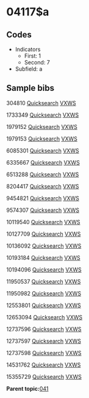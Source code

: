 # 04117$a

## Codes

-   Indicators
    -   First: 1
    -   Second: 7
-   Subfield: a

## Sample bibs

304810 [Quicksearch](https://search.library.yale.edu/catalog/304810) [VXWS](http://prodorbis.library.yale.edu:7014/vxws/GetHoldingsService?bibId=304810)

1733349 [Quicksearch](https://search.library.yale.edu/catalog/1733349) [VXWS](http://prodorbis.library.yale.edu:7014/vxws/GetHoldingsService?bibId=1733349)

1979152 [Quicksearch](https://search.library.yale.edu/catalog/1979152) [VXWS](http://prodorbis.library.yale.edu:7014/vxws/GetHoldingsService?bibId=1979152)

1979153 [Quicksearch](https://search.library.yale.edu/catalog/1979153) [VXWS](http://prodorbis.library.yale.edu:7014/vxws/GetHoldingsService?bibId=1979153)

6085301 [Quicksearch](https://search.library.yale.edu/catalog/6085301) [VXWS](http://prodorbis.library.yale.edu:7014/vxws/GetHoldingsService?bibId=6085301)

6335667 [Quicksearch](https://search.library.yale.edu/catalog/6335667) [VXWS](http://prodorbis.library.yale.edu:7014/vxws/GetHoldingsService?bibId=6335667)

6513288 [Quicksearch](https://search.library.yale.edu/catalog/6513288) [VXWS](http://prodorbis.library.yale.edu:7014/vxws/GetHoldingsService?bibId=6513288)

8204417 [Quicksearch](https://search.library.yale.edu/catalog/8204417) [VXWS](http://prodorbis.library.yale.edu:7014/vxws/GetHoldingsService?bibId=8204417)

9454821 [Quicksearch](https://search.library.yale.edu/catalog/9454821) [VXWS](http://prodorbis.library.yale.edu:7014/vxws/GetHoldingsService?bibId=9454821)

9574307 [Quicksearch](https://search.library.yale.edu/catalog/9574307) [VXWS](http://prodorbis.library.yale.edu:7014/vxws/GetHoldingsService?bibId=9574307)

10119540 [Quicksearch](https://search.library.yale.edu/catalog/10119540) [VXWS](http://prodorbis.library.yale.edu:7014/vxws/GetHoldingsService?bibId=10119540)

10127709 [Quicksearch](https://search.library.yale.edu/catalog/10127709) [VXWS](http://prodorbis.library.yale.edu:7014/vxws/GetHoldingsService?bibId=10127709)

10136092 [Quicksearch](https://search.library.yale.edu/catalog/10136092) [VXWS](http://prodorbis.library.yale.edu:7014/vxws/GetHoldingsService?bibId=10136092)

10193184 [Quicksearch](https://search.library.yale.edu/catalog/10193184) [VXWS](http://prodorbis.library.yale.edu:7014/vxws/GetHoldingsService?bibId=10193184)

10194096 [Quicksearch](https://search.library.yale.edu/catalog/10194096) [VXWS](http://prodorbis.library.yale.edu:7014/vxws/GetHoldingsService?bibId=10194096)

11950537 [Quicksearch](https://search.library.yale.edu/catalog/11950537) [VXWS](http://prodorbis.library.yale.edu:7014/vxws/GetHoldingsService?bibId=11950537)

11950982 [Quicksearch](https://search.library.yale.edu/catalog/11950982) [VXWS](http://prodorbis.library.yale.edu:7014/vxws/GetHoldingsService?bibId=11950982)

12553801 [Quicksearch](https://search.library.yale.edu/catalog/12553801) [VXWS](http://prodorbis.library.yale.edu:7014/vxws/GetHoldingsService?bibId=12553801)

12653094 [Quicksearch](https://search.library.yale.edu/catalog/12653094) [VXWS](http://prodorbis.library.yale.edu:7014/vxws/GetHoldingsService?bibId=12653094)

12737596 [Quicksearch](https://search.library.yale.edu/catalog/12737596) [VXWS](http://prodorbis.library.yale.edu:7014/vxws/GetHoldingsService?bibId=12737596)

12737597 [Quicksearch](https://search.library.yale.edu/catalog/12737597) [VXWS](http://prodorbis.library.yale.edu:7014/vxws/GetHoldingsService?bibId=12737597)

12737598 [Quicksearch](https://search.library.yale.edu/catalog/12737598) [VXWS](http://prodorbis.library.yale.edu:7014/vxws/GetHoldingsService?bibId=12737598)

14531762 [Quicksearch](https://search.library.yale.edu/catalog/14531762) [VXWS](http://prodorbis.library.yale.edu:7014/vxws/GetHoldingsService?bibId=14531762)

15355729 [Quicksearch](https://search.library.yale.edu/catalog/15355729) [VXWS](http://prodorbis.library.yale.edu:7014/vxws/GetHoldingsService?bibId=15355729)

**Parent topic:**[041](../../tags/041/041.md)

